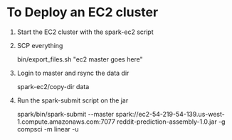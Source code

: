 To Deploy an EC2 cluster 
========================
1. Start the EC2 cluster with the spark-ec2 script

2. SCP everything

    bin/export_files.sh "ec2 master goes here"

3. Login to master and rsync the data dir

    spark-ec2/copy-dir data

5. Run the spark-submit script on the jar

    spark/bin/spark-submit --master spark://ec2-54-219-54-139.us-west-1.compute.amazonaws.com:7077 reddit-prediction-assembly-1.0.jar -g compsci -m linear -u

